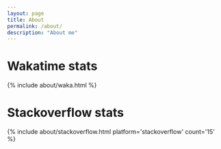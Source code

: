 ```yaml
---
layout: page
title: About
permalink: /about/
description: "About me"
---
```




# Wakatime stats

{% include about/waka.html %}

# Stackoverflow stats

{% include about/stackoverflow.html platform='stackoverflow' count='15' %}

